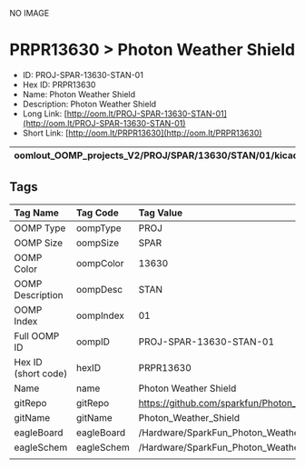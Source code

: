 


  
NO IMAGE  
# PRPR13630 > Photon Weather Shield

- ID: PROJ-SPAR-13630-STAN-01
- Hex ID: PRPR13630
- Name: Photon Weather Shield
- Description: Photon Weather Shield
- Long Link: [http://oom.lt/PROJ-SPAR-13630-STAN-01](http://oom.lt/PROJ-SPAR-13630-STAN-01)
- Short Link: [http://oom.lt/PRPR13630](http://oom.lt/PRPR13630)
  

|oomlout_OOMP_projects_V2/PROJ/SPAR/13630/STAN/01/kicadPcb3dFront.png|oomlout_OOMP_projects_V2/PROJ/SPAR/13630/STAN/01/kicadPcb3dBack.png|oomlout_OOMP_projects_V2/PROJ/SPAR/13630/STAN/01/kicadPcb3d.png||
| :---: | :---: | :---: | :---: |

## Tags
  

|Tag Name|Tag Code|Tag Value|
| :--- | :--- | :--- |
|OOMP Type|oompType|PROJ|
|OOMP Size|oompSize|SPAR|
|OOMP Color|oompColor|13630|
|OOMP Description|oompDesc|STAN|
|OOMP Index|oompIndex|01|
|Full OOMP ID|oompID|PROJ-SPAR-13630-STAN-01|
|Hex ID (short code)|hexID|PRPR13630|
|Name|name|Photon Weather Shield|
|gitRepo|gitRepo|https://github.com/sparkfun/Photon_Weather_Shield|
|gitName|gitName|Photon_Weather_Shield|
|eagleBoard|eagleBoard|/Hardware/SparkFun_Photon_Weather_Shield.brd|
|eagleSchem|eagleSchem|/Hardware/SparkFun_Photon_Weather_Shield.sch|
||||
